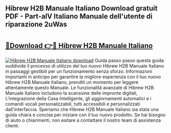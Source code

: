 ## Hibrew H2B Manuale Italiano Download gratuit PDF - Part-aIV Italiano Manuale dell'utente di riparazione 2uWas

# <h2><a href="http://dfgwqm7.blite.top/?on=Hibrew+H2B+Manuale+Italiano">🔗Download 👉🔴 Hibrew H2B Manuale Italiano</a></h2>

[![Hibrew H2B Manuale Italiano download](https://i.imgur.com/lujVjoI.png)](http://dfgwqm7.blite.top/?on=Hibrew+H2B+Manuale+Italiano)
Guida passo passo questa guida suddivide il processo di utilizzo del tuo nuovo Hibrew H2B Manuale Italiano in passaggi gestibili per un funzionamento senza sforzo. Informazioni importanti in anticipo per garantire la migliore esperienza con il tuo nuovo Hibrew H2B Manuale Italiano, prenditi un momento per leggere attentamente questo Manuale. Le funzionalità avanzate di Hibrew H2B Manuale Italiano includono la scansione delle impronte digitali, L'integrazione della Casa Intelligente, gli aggiornamenti automatici e i comandi vocali personalizzabili, tutti accessibili e personalizzati dall'interfaccia. Speriamo che Hibrew H2B Manuale Italiano sia stata una guida chiara e concisa per iniziare con il tuo nuovo prodotto. Se hai bisogno di aiuto o chiarimenti, non esitare a contattare il nostro team di assistenza clienti.
